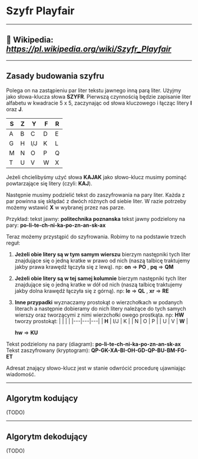 # Szyfr Playfair

---
## :book: Wikipedia: *https://pl.wikipedia.org/wiki/Szyfr_Playfair*

---
## Zasady budowania szyfru
Polega on na zastąpieniu par liter tekstu jawnego inną parą liter. Użyjmy jako słowa-klucza słowa **SZYFR**. Pierwszą czynnością będzie zapisanie liter alfabetu w kwadracie 5 x 5, zaczynając od słowa kluczowego i łącząc litery **I** oraz **J**.

| **S** | **Z** | **Y** | **F** | **R** |
| --- | --- | --- | --- | --- |
| A | B | C   | D | E |
| G | H | I/J | K | L |
| M | N | O   | P | Q |
| T | U | V   | W | X |

Jeżeli chcielibyśmy użyć słowa **KAJAK** jako słowo-klucz musimy pominąć powtarzające się litery (czyli: **KAJ**).

Następnie musimy podzielić tekst do zaszyfrowania na pary liter. Każda z par powinna się skłądać z dwóch różnych od siebie liter. W razie potrzeby możemy wstawić **X** w wybranej przez nas parze.

Przykład:
tekst jawny: **politechnika poznanska**
tekst jawny podzielony na pary: **po-li-te-ch-ni-ka-po-zn-an-sk-ax**

Teraz możemy przystąpić do szyfrowania. Robimy to na podstawie trzech reguł:
1. **Jeżeli obie litery są w tym samym wierszu**
    bierzym następniki tych liter znajdujące się o jedną kratke w prawo od nich (naszą talbicę traktujemy jakby prawa krawędź łączyła się z lewą).
    np: **on** => **PO** , **pq** => **QM**
    <br>
2. **Jeżeli obie litery są w tej samej kolumnie** 
    bierzym następniki tych liter znajdujące się o jedną kratke w dół od nich (naszą talbicę traktujemy jakby dolna krawędź łączyła się z górną).
    np: **le** => **QL** , **xr** => **RE**
    <br>
3. **Inne przypadki**
    wyznaczamy prostokąt o wierzchołkach w podanych literach a następnie dobieramy do nich litery należące do tych samych wierszy oraz tworzącymi z nimi wierzchołki owego prostkąta.
    np: **HW** tworzy prostokąt:
    |   |   |   |
    |---|---|---|
    | **H** | I/J | K |
    | N | O   | P |
    | U | V   | **W** |
    
    **hw** => **KU**
    <br> 

Tekst podzielony na pary (diagram): **po-li-te-ch-ni-ka-po-zn-an-sk-ax**<br> 
Tekst zaszyfrowany (kryptogram): **QP-GK-XA-BI-OH-GD-QP-BU-BM-FG-ET**

Adresat znający słowo-klucz jest w stanie odwrócić procedurę ujawniając wiadomość.

---
## Algorytm kodujący
(TODO)

---
## Algorytm dekodujący
(TODO)
